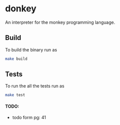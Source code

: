 # donkey

An interpreter for the monkey programming language.


## Build 
To build the binary run as 
```bash 
make build 
```

## Tests

To run the all the tests run as 
```bash 
make test 
```

#### TODO:
- todo form pg: 41
